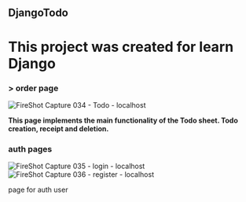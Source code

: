 ## DjangoTodo
# This project was created for learn Django

### > order page
> 
![FireShot Capture 034 - Todo - localhost](https://user-images.githubusercontent.com/99971966/229567286-f9f866e7-3566-4753-b6a2-9331001178b1.png)

**This page implements the main functionality of the Todo sheet. Todo creation, receipt and deletion.**


### auth pages
![FireShot Capture 035 - login - localhost](https://user-images.githubusercontent.com/99971966/229572704-564ec05e-cd30-4b11-ac48-1c814bd988a0.png)
![FireShot Capture 036 - register - localhost](https://user-images.githubusercontent.com/99971966/229572717-796015f6-e87f-4652-b756-0f8659a40318.png)

page for auth user
